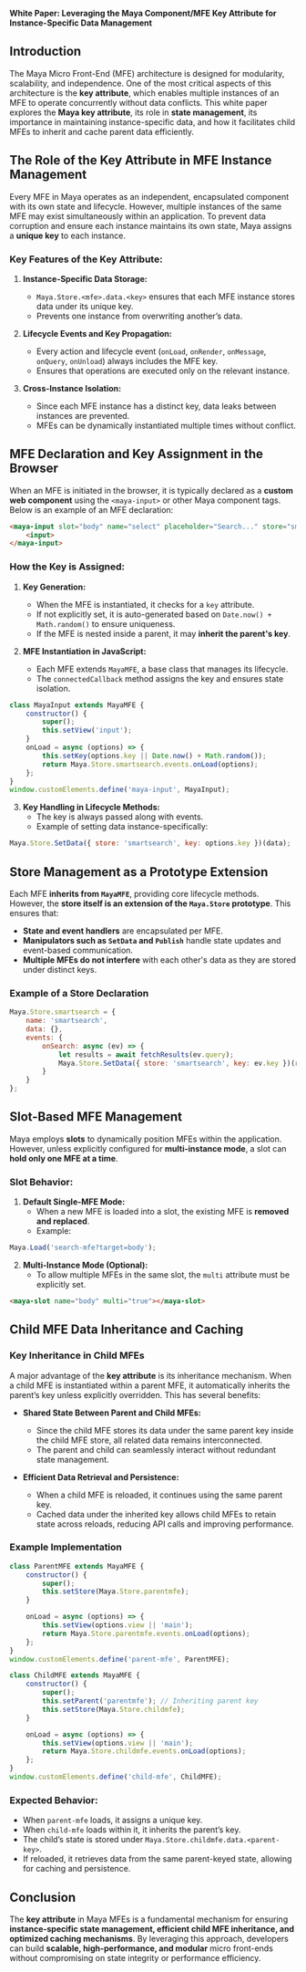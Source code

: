 **White Paper: Leveraging the Maya Component/MFE Key Attribute for Instance-Specific Data Management**

## Introduction
The Maya Micro Front-End (MFE) architecture is designed for modularity, scalability, and independence. One of the most critical aspects of this architecture is the **key attribute**, which enables multiple instances of an MFE to operate concurrently without data conflicts. This white paper explores the **Maya key attribute**, its role in **state management**, its importance in maintaining instance-specific data, and how it facilitates child MFEs to inherit and cache parent data efficiently.

## The Role of the Key Attribute in MFE Instance Management
Every MFE in Maya operates as an independent, encapsulated component with its own state and lifecycle. However, multiple instances of the same MFE may exist simultaneously within an application. To prevent data corruption and ensure each instance maintains its own state, Maya assigns a **unique key** to each instance.

### Key Features of the Key Attribute:
1. **Instance-Specific Data Storage:**
   - `Maya.Store.<mfe>.data.<key>` ensures that each MFE instance stores data under its unique key.
   - Prevents one instance from overwriting another’s data.

2. **Lifecycle Events and Key Propagation:**
   - Every action and lifecycle event (`onLoad`, `onRender`, `onMessage`, `onQuery`, `onUnload`) always includes the MFE key.
   - Ensures that operations are executed only on the relevant instance.

3. **Cross-Instance Isolation:**
   - Since each MFE instance has a distinct key, data leaks between instances are prevented.
   - MFEs can be dynamically instantiated multiple times without conflict.

## MFE Declaration and Key Assignment in the Browser
When an MFE is initiated in the browser, it is typically declared as a **custom web component** using the `<maya-input>` or other Maya component tags. Below is an example of an MFE declaration:

```html
<maya-input slot="body" name="select" placeholder="Search..." store="smartsearch" operationid="onSearch" key="1741386681020.856" value="" entity="project" view="input">
    <input>
</maya-input>
```

### How the Key is Assigned:
1. **Key Generation:**
   - When the MFE is instantiated, it checks for a `key` attribute.
   - If not explicitly set, it is auto-generated based on `Date.now() + Math.random()` to ensure uniqueness.
   - If the MFE is nested inside a parent, it may **inherit the parent's key**.

2. **MFE Instantiation in JavaScript:**
   - Each MFE extends `MayaMFE`, a base class that manages its lifecycle.
   - The `connectedCallback` method assigns the key and ensures state isolation.

```javascript
class MayaInput extends MayaMFE {
    constructor() {
        super();
        this.setView('input');
    }
    onLoad = async (options) => {
        this.setKey(options.key || Date.now() + Math.random());
        return Maya.Store.smartsearch.events.onLoad(options);
    };
}
window.customElements.define('maya-input', MayaInput);
```

3. **Key Handling in Lifecycle Methods:**
   - The key is always passed along with events.
   - Example of setting data instance-specifically:

```javascript
Maya.Store.SetData({ store: 'smartsearch', key: options.key })(data);
```

## Store Management as a Prototype Extension
Each MFE **inherits from `MayaMFE`**, providing core lifecycle methods. However, the **store itself is an extension of the `Maya.Store` prototype**. This ensures that:
- **State and event handlers** are encapsulated per MFE.
- **Manipulators such as `SetData` and `Publish`** handle state updates and event-based communication.
- **Multiple MFEs do not interfere** with each other's data as they are stored under distinct keys.

### Example of a Store Declaration
```javascript
Maya.Store.smartsearch = {
    name: 'smartsearch',
    data: {},
    events: {
        onSearch: async (ev) => {
            let results = await fetchResults(ev.query);
            Maya.Store.SetData({ store: 'smartsearch', key: ev.key })(results);
        }
    }
};
```

## Slot-Based MFE Management
Maya employs **slots** to dynamically position MFEs within the application. However, unless explicitly configured for **multi-instance mode**, a slot can **hold only one MFE at a time**. 

### Slot Behavior:
1. **Default Single-MFE Mode:**
   - When a new MFE is loaded into a slot, the existing MFE is **removed and replaced**.
   - Example:

```javascript
Maya.Load('search-mfe?target=body');
```

2. **Multi-Instance Mode (Optional):**
   - To allow multiple MFEs in the same slot, the `multi` attribute must be explicitly set.

```html
<maya-slot name="body" multi="true"></maya-slot>
```

## Child MFE Data Inheritance and Caching
### Key Inheritance in Child MFEs
A major advantage of the **key attribute** is its inheritance mechanism. When a child MFE is instantiated within a parent MFE, it automatically inherits the parent’s key unless explicitly overridden. This has several benefits:

- **Shared State Between Parent and Child MFEs:**
  - Since the child MFE stores its data under the same parent key inside the child MFE store, all related data remains interconnected.
  - The parent and child can seamlessly interact without redundant state management.

- **Efficient Data Retrieval and Persistence:**
  - When a child MFE is reloaded, it continues using the same parent key.
  - Cached data under the inherited key allows child MFEs to retain state across reloads, reducing API calls and improving performance.

### Example Implementation
```javascript
class ParentMFE extends MayaMFE {
    constructor() {
        super();
        this.setStore(Maya.Store.parentmfe);
    }

    onLoad = async (options) => {
        this.setView(options.view || 'main');
        return Maya.Store.parentmfe.events.onLoad(options);
    };
}
window.customElements.define('parent-mfe', ParentMFE);

class ChildMFE extends MayaMFE {
    constructor() {
        super();
        this.setParent('parentmfe'); // Inheriting parent key
        this.setStore(Maya.Store.childmfe);
    }

    onLoad = async (options) => {
        this.setView(options.view || 'main');
        return Maya.Store.childmfe.events.onLoad(options);
    };
}
window.customElements.define('child-mfe', ChildMFE);
```

### Expected Behavior:
- When `parent-mfe` loads, it assigns a unique key.
- When `child-mfe` loads within it, it inherits the parent’s key.
- The child’s state is stored under `Maya.Store.childmfe.data.<parent-key>`.
- If reloaded, it retrieves data from the same parent-keyed state, allowing for caching and persistence.

## Conclusion
The **key attribute** in Maya MFEs is a fundamental mechanism for ensuring **instance-specific state management, efficient child MFE inheritance, and optimized caching mechanisms**. By leveraging this approach, developers can build **scalable, high-performance, and modular** micro front-ends without compromising on state integrity or performance efficiency.

